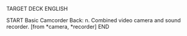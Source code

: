 TARGET DECK
ENGLISH

START
Basic
Camcorder
Back: n. Combined video camera and sound recorder. [from *camera, *recorder]
END
